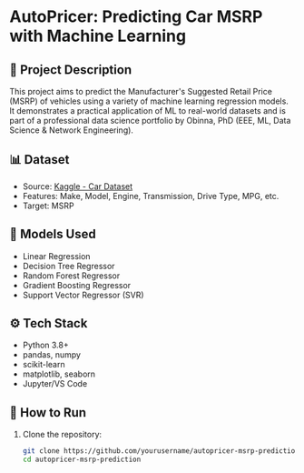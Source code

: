 # AutoPricer: Predicting Car MSRP with Machine Learning

## 📍 Project Description

This project aims to predict the Manufacturer's Suggested Retail Price (MSRP) of vehicles using a variety of machine learning regression models. It demonstrates a practical application of ML to real-world datasets and is part of a professional data science portfolio by Obinna, PhD (EEE, ML, Data Science & Network Engineering).

## 📊 Dataset

- Source: [Kaggle - Car Dataset](https://www.kaggle.com/datasets/CooperUnion/cardataset)
- Features: Make, Model, Engine, Transmission, Drive Type, MPG, etc.
- Target: MSRP

## 🧠 Models Used

- Linear Regression
- Decision Tree Regressor
- Random Forest Regressor
- Gradient Boosting Regressor
- Support Vector Regressor (SVR)

## ⚙️ Tech Stack

- Python 3.8+
- pandas, numpy
- scikit-learn
- matplotlib, seaborn
- Jupyter/VS Code

## 🚀 How to Run

1. Clone the repository:
   ```bash
   git clone https://github.com/yourusername/autopricer-msrp-prediction.git
   cd autopricer-msrp-prediction
